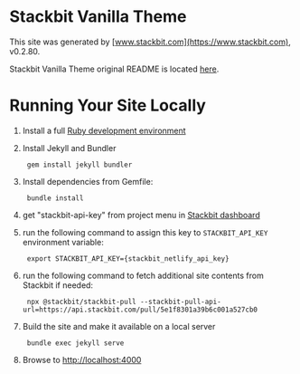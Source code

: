 # Stackbit Vanilla Theme

This site was generated by [www.stackbit.com](https://www.stackbit.com), v0.2.80.

Stackbit Vanilla Theme original README is located [here](./README.theme.md).

# Running Your Site Locally

1. Install a full [Ruby development environment](https://jekyllrb.com/docs/installation/)

1. Install Jekyll and Bundler

        gem install jekyll bundler

1. Install dependencies from Gemfile:

        bundle install

1. get "stackbit-api-key" from project menu in [Stackbit dashboard](https://app.stackbit.com/dashboard)

1. run the following command to assign this key to `STACKBIT_API_KEY` environment variable:

        export STACKBIT_API_KEY={stackbit_netlify_api_key}

1. run the following command to fetch additional site contents from Stackbit if needed:

        npx @stackbit/stackbit-pull --stackbit-pull-api-url=https://api.stackbit.com/pull/5e1f8301a39b6c001a527cb0

1. Build the site and make it available on a local server

        bundle exec jekyll serve

1. Browse to [http://localhost:4000](http://localhost:4000)
